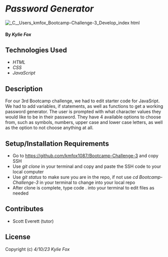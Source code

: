 # _Password Generator_

![_C__Users_kmfox_Bootcamp-Challenge-3_Develop_index html](https://user-images.githubusercontent.com/128554207/232320205-aa902120-a7a6-4bc7-90f3-0c3dd08eef0e.png)

#### By _*Kylie Fox*_ 

## Technologies Used

* _HTML_
* _CSS_
* _JavaScript_

## Description

For our 3rd Bootcamp challenge, we had to edit starter code for JavaSript. We had to add variables, if statements, as well as functions to get a working password generator. The user is prompted with what character values they would like to be in their password. They have 4 available options to choose from, such as symbols, numbers, upper case and lower case letters, as well as the option to not choose anything at all.

## Setup/Installation Requirements

* Go to https://github.com/kmfox1087/Bootcamp-Challenge-3 and copy SSH 
* Use _git clone_ in your terminal and copy and paste the SSH code to your local computer
* Use _git status_ to make sure you are in the repo, if not use _cd Bootcamp-Challenge-3_ in your terminal to change into your local repo
* After clone is complete, type code . into your terminal to edit files as needed

## Contributes

* Scott Everett (tutor)

## License

Copyright (c) _4/10/23_ _Kylie Fox_
